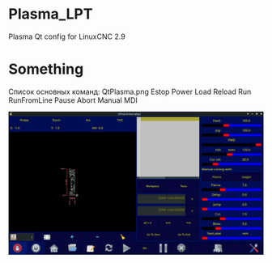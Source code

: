 # Plasma_LPT
Plasma Qt config for LinuxCNC 2.9

# Something
Список основных команд:
QtPlasma.png
Estop
Power
Load
Reload
Run
RunFromLine
Pause
Abort
Manual
MDI

![QtPlasma.png](qtgui%2FQtPlasma.png)

